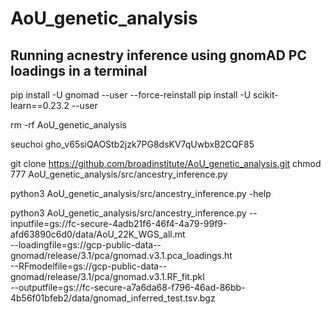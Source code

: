 # AoU_genetic_analysis

## Running acnestry inference using gnomAD PC loadings in a terminal
pip install -U gnomad --user --force-reinstall
pip install -U scikit-learn==0.23.2 --user

rm -rf AoU_genetic_analysis

seuchoi
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

git clone https://github.com/broadinstitute/AoU_genetic_analysis.git
chmod 777 AoU_genetic_analysis/src/ancestry_inference.py

python3 AoU_genetic_analysis/src/ancestry_inference.py -help

python3 AoU_genetic_analysis/src/ancestry_inference.py --inputfile=gs://fc-secure-4adb21f6-46f4-4a79-99f9-afd63890c6d0/data/AoU_22K_WGS_all.mt \
--loadingfile=gs://gcp-public-data--gnomad/release/3.1/pca/gnomad.v3.1.pca_loadings.ht \
--RFmodelfile=gs://gcp-public-data--gnomad/release/3.1/pca/gnomad.v3.1.RF_fit.pkl \
--outputfile=gs://fc-secure-a7a6da68-f796-46ad-86bb-4b56f01bfeb2/data/gnomad_inferred_test.tsv.bgz
